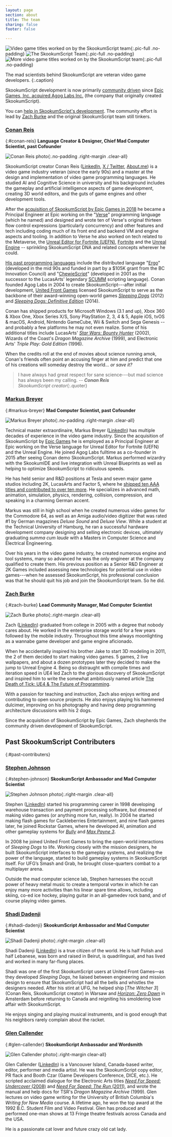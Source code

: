 ```yaml
---
layout: page
section: about
title: The team
sharing: false
footer: false

---
```


![Video game titles worked on by the SkookumScript team](/images/about/SkookumTeamGamesTop800.jpg){:.pic-full .no-padding}
![The SkookumScript Team](/images/about/SkookumTeamBanner800.jpg){:.pic-full .no-padding}
![More video game titles worked on by the SkookumScript team](/images/about/SkookumTeamGamesBottom800.jpg){:.pic-full .no-padding}

The mad scientists behind SkookumScript are veteran video game developers. 
{:.caption}

<div markdown="1" class="focus">

SkookumScript development is now primarily [community driven][forum] since [Epic Games, Inc. acquired Agog Labs Inc.][acquired] (the company that originally created SkookumScript).

You can [help in SkookumScript's development][GitHub]. The community effort is lead by [Zach Burke](#zach-burke) and the original SkookumScript team still tinkers.
</div>

### [Conan Reis](#conan-reis)
{:#conan-reis}
**Language Creator & Designer, Chief Mad Computer Scientist, past Cofounder**

![Conan Reis photo](/images/about/conanr200p.jpg){:.no-padding .right-margin .clear-all}

SkookumScript creator Conan Reis ([LinkedIn][ConanLI], [X / Twitter](https://twitter.com/ConanReis), [About.me][ConanMe]) is a video game industry veteran (since the early 90s) and a master at the design and implementation of video game programming languages. He studied AI and Cognitive Science in university and his background includes the gameplay and artificial intelligence aspects of game development, creating 3D world editors, and the guts of game engines and other development tools.

After the [acquisition of SkookumScript by Epic Games in 2018][acquired] he became a Principal Engineer at Epic working on the "[Verse]" programming language (which he named) and designed and wrote ten of Verse's original thirteen flow control expressions (particularly concurrency) and other features and tech including coding much of its front end and backend VM and engine aspects and tooling. In addition to Verse he also worked on tech related to the Metaverse, the [Unreal Editor for Fortnite (UEFN)][UEFN], [Fortnite](https://www.fortnite.com/news) and the [Unreal Engine](https://www.unrealengine.com/) -- sprinkling SkookumScript DNA and related concepts wherever he could.

[His past programming languages][origin] include the distributed language "[Ergo]" (developed in the mid 90s and funded in part by a $105K grant from the BC Innovation Council) and "[ChewieScript]" (developed in 2001 as the successor to the LucasArts' legendary [SCUMM] scripting language). Conan founded Agog Labs in 2004 to create SkookumScript---after initial development, [United Front Games] licensed SkookumScript to serve as the backbone of their award-winning open-world games *[Sleeping Dogs]* (2012) and *[Sleeping Dogs: Definitive Edition][SDogsDE]* (2014).

Conan has shipped products for Microsoft Windows (3.1 and up), Xbox 360 & Xbox One, Xbox Series X/S, Sony PlayStation 2, 3, 4 & 5, Apple iOS, tvOS & macOS, Android, Nintendo GameCube, Wii & Switch and Sega Genesis -- and probably a few platforms he may not even realize. Some of his additional titles include LucasArts' *[Star Wars: Bounty Hunter][SWBounty]* (2002), Wizards of the Coast's *Dragon Magazine Archive* (1999), and Electronic Arts' *Triple Play: Gold Edition* (1996). 

When the credits roll at the end of movies about science running amok, Conan's friends often point an accusing finger at him and predict that one of his creations will someday destroy the world... _or save it?_

> I have always had great respect for sane science---but mad science has always been my calling.
_-- **Conan Reis**<br>SkookumScript creator_{:.quoter}


### [Markus Breyer](#markus-breyer)
{:#markus-breyer}
**Mad Computer Scientist, past Cofounder**

![Markus Breyer photo](/images/about/markusb200p.jpg ){:.no-padding .right-margin .clear-all}

Technical master extraordinaire, Markus Breyer ([LinkedIn][MarkusLI]) has multiple decades of experience in the video game industry. Since the acquisition of SkookumScript by [Epic Games][acquired] he is employed as a Principal Engineer at Epic working on the Verse language for Unreal Editor for Fortnite (UEFN) and the Unreal Engine. He joined Agog Labs fulltime as a co-founder in 2015 after seeing Conan demo SkookumScript. Markus performed wizardry with the SkookumIDE and live integration with Unreal Blueprints as well as helping to optimize SkookumScript to ridiculous speeds.

He has held senior and R&D positions at Tesla and seven major game studios including 2K, LucasArts and Factor 5, where he [shipped ten AAA titles and contributed to over ten more][MarkusMoby]. He specializes in advanced math, animation, simulation, physics, rendering, collision, compression, and speaking in a charming German accent.

Markus was still in high school when he created numerous video games for the Commodore 64, as well as an Amiga audio/video digitizer that was rated #1 by German magazines *Deluxe Sound* and *Deluxe View*. While a student at the Technical University of Hamburg, he ran a successful hardware development company designing and selling electronic devices, ultimately graduating *summa cum laude* with a Masters in Computer Science and Electrical Engineering. 

Over his years in the video game industry, he created numerous engine and tool systems, many so advanced he was the only engineer at the company qualified to create them. His previous position as a Senior R&D Engineer at 2K Games included assessing new technologies for potential use in video games---when he assessed SkookumScript, his professional conclusion was that he should quit his job and join the SkookumScript team. So he did.


### [Zach Burke](#zach-burke)
{:#zach-burke}
**Lead Community Manager, Mad Computer Scientist**

![Zach Burke photo](/images/about/zachb200p.jpg){:.right-margin .clear-all}

Zach ([LinkedIn](https://www.linkedin.com/in/zachburke/)) graduated from college in 2005 with a degree that nobody cares about. He worked in the enterprise storage world for a few years followed by the mobile industry. Throughout this time always moonlighting as a wannabe game developer and game engine aficionado. 

When he accidentally inspired his brother Jake to start 3D modeling in 2011, the 2 of them decided to start making video games. 5 games, 2 live wallpapers, and about a dozen prototypes later they decided to make the jump to Unreal Engine 4. Being so distraught with compile times and iteration speed in UE4 led Zach to the glorious discovery of SkookumScript and inspired him to write the somewhat ambitiously named article [The Death of Tick: UE4 & The Future of Programming](http://error454.com/2017/03/09/death/tick).

With a passion for teaching and instruction, Zach also enjoys writing and contributing to open source projects. He also enjoys playing his hammered dulcimer, improving on his photography and having deep programming architecture discussions with his 2 dogs.

Since the acquisition of SkookumScript by Epic Games, Zach shepherds the community driven development of SkookumScript.


## Past SkookumScript Contributers
{:#past-contributers}

### [Stephen Johnson](#stephen-johnson)
{:#stephen-johnson}
**SkookumScript Ambassador and Mad Computer Scientist**

![Stephen Johnson photo](/images/about/stephenj200p.jpg){:.right-margin .clear-all}

Stephen ([LinkedIn][StephenLI]) started his programming career in 1998 developing warehouse transaction and payment processing software, but dreamed of making video games (or anything more fun, really). In 2004 he started making flash games for Cackleberries Entertainment, and nine flash games later, he joined Rockstar Games, where he developed AI, animation and other gameplay systems for [_Bully_](http://www.rockstargames.com/bully/) and [_Max Payne 3_](http://www.rockstargames.com/maxpayne3/).

In 2008 he joined United Front Games to bring the open-world interactions of _Sleeping Dogs_ to life. Working closely with the mission designers, he built SkookumScript interfaces to the gameplay systems, and realizing the power of the language, started to build gameplay systems in SkookumScript itself. For UFG’s Smash and Grab, he brought close-quarters combat to a multiplayer arena.

Outside the mad computer science lab, Stephen harnesses the occult power of heavy metal music to create a temporal vortex in which he can enjoy many more activities than his linear spare time allows, including skiing, co-ed ice hockey, playing guitar in an all-gamedev rock band, and of course playing video games. 


### [Shadi Dadenji](#shadi-dadenji)
{:#shadi-dadenji}
**SkookumScript Ambassador and Mad Computer Scientist**

![Shadi Dadenji photo](/images/about/shadid200p.jpg){:.right-margin .clear-all}

Shadi Dadenji  ([LinkedIn][ShadiLI]) is a true citizen of the world. He is half Polish and half Lebanese, was born and raised in Beirut, is quadrilingual, and has lived and worked in many far-flung places.

Shadi was one of the first SkookumScript users at United Front Games—as they developed *Sleeping Dogs*, he liaised between engineering and mission design to ensure that SkookumScript had all the bells and whistles the designers needed. After his stint at UFG, he helped ship [*The Witcher 3*](Conan Reis, SkookumScript creator) in Warsaw and [*Horizon: Zero Dawn*](https://www.guerrilla-games.com/play/horizon) in Amsterdam before returning to Canada and reigniting his smoldering love affair with SkookumScript.

He enjoys singing and playing musical instruments, and is good enough that his neighbors rarely complain about the racket.


### [Glen Callender](#glen-callender)
{:#glen-callender}
**SkookumScript Ambassador and Wordsmith**

![Glen Callender photo](/images/about/glenc200p.jpg){:.right-margin clear-all}

Glen Callender ([LinkedIn][GlenLI]) is a Vancouver Island, Canada-based writer, editor, performer and media artist. He was the SkookumScript copy editor, PR flack and Booth Czar (Game Developers Conference, DICE, etc.). He scripted acclaimed dialogue for the Electronic Arts titles [_Need For Speed: Undercover_ (2008)](http://www.needforspeed.com/undercover) and [_Need For Speed: The Run_ (2011)](http://www.needforspeed.com/the-run), and wrote the manual and help docs for TSR's _Dragon Magazine Archive_ (1999). Glen lectures on video game writing for the University of British Columbia's _Writing for New Media_ course. A lifetime ago, he won the top award at the 1992 B.C. Student Film and Video Festival. Glen has produced and performed one-man shows at 13 Fringe theatre festivals across Canada and the USA.

He is a passionate cat lover and future crazy old cat lady.


[acquired]: /blog/2019/01-23-epic-aquires-agog/
[ConanLI]: https://linkedin.com/in/conan "Conan Reis profile on LinkedIn"
[ConanMe]: https://about.me/conanreis "Conan Reis on About.me"
[origin]: /about/origin/
[ChewieScript]: /about/origin/#chewiescript
[Ergo]: /about/origin/#ergo
[Verse]: /about/origin/#verse
[forum]: /community/ "Discuss SkookumScript with the community"
[GitHub]: https://github.com/EpicSkookumScript/SkookumScript-Plugin "SkookumScript source on GitHub"
[GlenLI]: https://linkedin.com/in/glencallender "Glen Callender profile on LinkedIn"
[Google]: https://www.google.com
[MarkusLI]: http://www.linkedin.com/in/markusbreyer "Markus Breyer profile on LinkedIn"
[MarkusMoby]: http://www.mobygames.com/developer/sheet/view/developerId,38526/ "Markus Breyer on Moby Games"
[SCUMM]: http://en.wikipedia.org/wiki/SCUMM "SCUMM article on Wikipedia"
[SDogsDE]: https://www.youtube.com/watch?v=XvESN76BUe4" "Sleeping Dogs Definitive Edition Launch Trailer - YouTube"
[ShadiLI]: https://www.linkedin.com/in/shadidadenji "Shadi Dadenji profile on LinkedIn"
[Sleeping Dogs]: /about/#sleeping-dogs "Showcase on Sleeping Dogs"
[StephenLI]: https://www.linkedin.com/in/sj-coder "Stephen Johnson profile on LinkedIn"
[SWBounty]: http://upload.wikimedia.org/wikipedia/en/c/cc/Star_Wars_Bounty_Hunter_PS2.JPG "Star Wars: Bounty Hunter box art"
[UEFN]: https://www.unrealengine.com/en-US/free-download/uefn-unreal-editor-for-fortnite "Unreal Editor for Fortnite"
[United Front Games]: http://www.unitedfrontgames.com/ "United Front Games home page"
